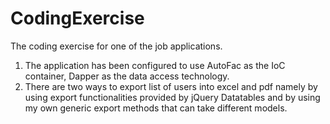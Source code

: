 # CodingExercise
The coding exercise for one of the job applications.

1. The application has been configured to use AutoFac as the IoC container, Dapper as the data access technology.
2. There are two ways to export list of users into excel and pdf namely by using export functionalities provided by jQuery Datatables and by using my own generic export methods that can take different models.


